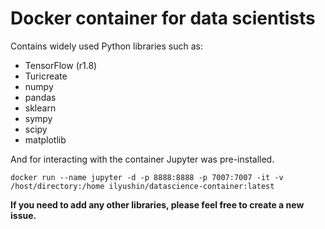 # Docker container for data scientists

Contains widely used Python libraries such as:
* TensorFlow (r1.8)
* Turicreate
* numpy               
* pandas
* sklearn
* sympy
* scipy 
* matplotlib

And for interacting with the container Jupyter was pre-installed.

```angular2html
docker run --name jupyter -d -p 8888:8888 -p 7007:7007 -it -v /host/directory:/home ilyushin/datascience-container:latest
```

**If you need to add any other libraries, please feel free to create a new issue.**



